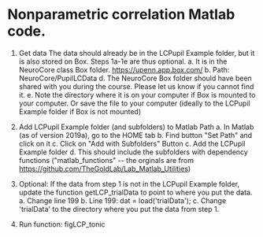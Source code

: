 # Nonparametric correlation Matlab code.

1. Get data
The data should already be in the LCPupil Example folder, but it is also stored on Box. Steps 1a-1e are thus optional.
	a. It is in the NeuroCore class Box folder. https://upenn.app.box.com/
   	b. Path: NeuroCore/PupilLCData
   	d. The NeuroCore Box folder should have been shared with you during the course. Please let us know if you cannot find it.
	e.  Note the directory where it is on your computer if Box is mounted to your computer. Or save the file to your computer (ideally to the LCPupil Example folder if Box is not mounted)
   
2. Add LCPupil Example folder (and subfolders) to Matlab Path
	a. In Matlab (as of version 2019a), go to the HOME tab
	b. Find button "Set Path" and click on it
	c. Click on "Add with Subfolders" Button
	c. Add the LCPupil Example folder
	d. This should include the subfolders with dependency functions ("matlab_functions" -- the orginals are from https://github.com/TheGoldLab/Lab_Matlab_Utilities)

3. Optional: If the data from step 1 is not in the LCPupil Example folder, update the function getLCP_trialData to point to where you put the data.
	a. Change line 199 
	b. Line 199: dat = load('trialData'); 
	c. Change 'trialData' to the directory where you put the data from step 1.

4. Run function:
   figLCP_tonic